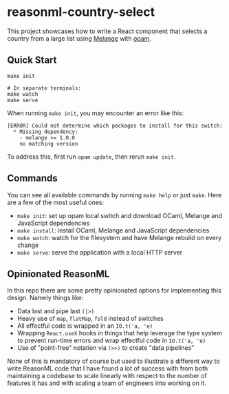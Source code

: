 # reasonml-country-select

This project showcases how to write a React component that selects a country from a large list using [Melange](https://github.com/melange-re/melange) with [opam](https://opam.ocaml.org/).

## Quick Start

```shell
make init

# In separate terminals:
make watch
make serve
```

When running `make init`, you may encounter an error like this:

```
[ERROR] Could not determine which packages to install for this switch:
  * Missing dependency:
    - melange >= 1.0.0
    no matching version
```

To address this, first run `opam update`, then rerun `make init`.

## Commands

You can see all available commands by running `make help` or just `make`. Here are a few of the most useful ones:

- `make init`: set up opam local switch and download OCaml, Melange and JavaScript dependencies
- `make install`: install OCaml, Melange and JavaScript dependencies
- `make watch`: watch for the filesystem and have Melange rebuild on every change
- `make serve`: serve the application with a local HTTP server

## Opinionated ReasonML

In this repo there are some pretty opinionated options for implementing this design. Namely things like:

- Data last and pipe last `(|>)`
- Heavy use of `map`, `flatMap`, `fold` instead of switches
- All effectful code is wrapped in an `IO.t('a, 'e)`
- Wrapping `React.useX` hooks in things that help leverage the type system to prevent run-time errors and wrap effectful code in `IO.t('a, 'e)`
- Use of "point-free" notation via `(>>)` to create "data pipelines"

None of this is mandatory of course but used to illustrate a different way to write ReasonML code that I have found a lot of success with from both maintaining a codebase to scale linearly with respect to the number of features it has and with scaling a team of engineers into working on it.
